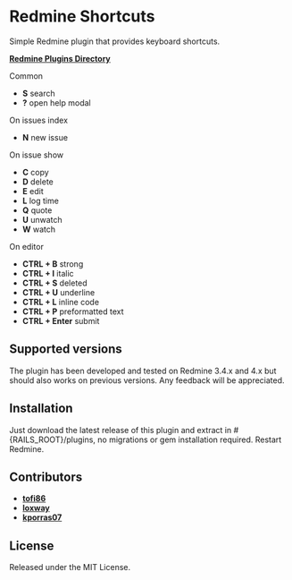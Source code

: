# Redmine Shortcuts
Simple Redmine plugin that provides keyboard shortcuts.

**[Redmine Plugins Directory](https://www.redmine.org/plugins/redmine_shortcuts)**

Common
* **S** search
* **?** open help modal

On issues index
* **N** new issue

On issue show
* **C** copy
* **D** delete
* **E** edit
* **L** log time
* **Q** quote
* **U** unwatch
* **W** watch

On editor
* **CTRL + B** strong
* **CTRL + I** italic
* **CTRL + S** deleted
* **CTRL + U** underline
* **CTRL + L** inline code
* **CTRL + P** preformatted text
* **CTRL + Enter** submit

## Supported versions
The plugin has been developed and tested on Redmine 3.4.x and 4.x but should also works on previous versions.
Any feedback will be appreciated.

## Installation
Just download the latest release of this plugin and extract in #{RAILS_ROOT}/plugins, no migrations or gem installation required. Restart Redmine.

## Contributors
* **[tofi86](https://github.com/tofi86)**
* **[loxway](https://github.com/loxway)**
* **[kporras07](https://github.com/kporras07)**

## License
Released under the MIT License.
